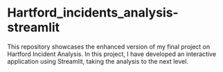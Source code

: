 # Hartford_incidents_analysis-streamlit
This repository showcases the enhanced version of my final project on Hartford Incident Analysis. In this project, I have developed an interactive application using Streamlit, taking the analysis to the next level.
